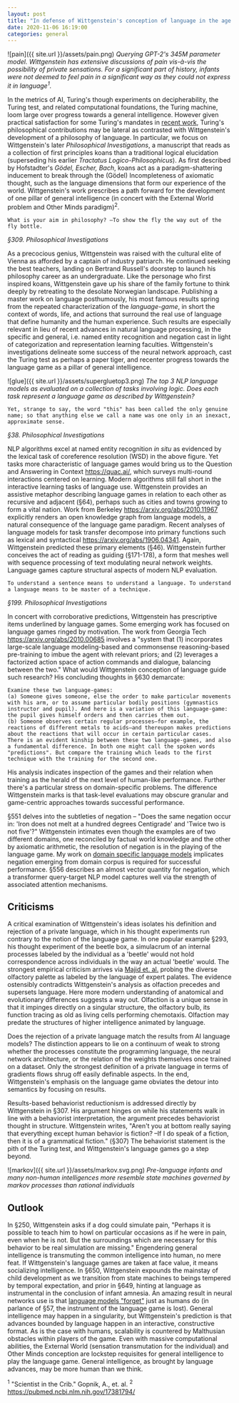 ```yaml
---
layout: post
title: "In defense of Wittgenstein's conception of language in the age of AI"
date: 2020-11-06 16:19:00
categories: general
---
```

![pain]({{ site.url }}/assets/pain.png)
*Querying GPT-2's 345M parameter model.  Wittgenstein has extensive discussions of pain vis-à-vis the possibility of private sensations.  For a significant part of history, infants were not deemed to feel pain in a significant way as they could not express it in language<sup>1</sup>.*

In the metrics of AI, Turing's though experiments on decipherability, the Turing test, and related computational foundations, the Turing machine, loom large over progress towards a general intelligence.  However given practical satisfaction for some Turing's mandates in [recent work](https://arxiv.org/abs/1807.03819), Turing's philosophical contributions may be lateral as contrasted with Wittgenstein's development of a philosophy of language.  In particular, we focus on Wittgenstein's later *Philosophical Investigations*, a manuscript that reads as a collection of first principles koans than a traditional logical elucidation (superseding his earlier *Tractatus Logico-Philosophicus*). As first described by Hofstadter's *Gödel, Escher, Bach*, koans act as a paradigm-shattering inducement to break through the (Gödel) Incompleteness of axiomatic thought, such as the language dimensions that form our experience of the world.  Wittgenstein's work prescribes a path forward for the development of one pillar of general intelligence (in concert with the External World problem and Other Minds paradigm)<sup>2</sup>.

```
What is your aim in philosophy? –To show the fly the way out of the fly bottle.

```
*§309. Philosophical Investigations*

As a precocious genius, Wittgenstein was raised with the cultural elite of Vienna as afforded by a captain of industry patriarch.  He continued seeking the best teachers, landing on Bertrand Russell's doorstep to launch his philosophy career as an undergraduate. Like the personage who first inspired koans, Wittgenstein gave up his share of the family fortune to think deeply by retreating to the desolate Norwegian landscape.  Publishing a master work on language posthumously, his most famous results spring from the repeated characterization of the *language-game*, in short the context of words, life, and actions that surround the real use of language that define humanity and the human experience. Such results are especially relevant in lieu of recent advances in natural language processing, in the specific and general, i.e. named entity recognition and negation cast in light of categorization and representation learning faculties. Wittgenstein's investigations delineate some success of the neural network approach, cast the Turing test as perhaps a paper tiger, and recenter progress towards the language game as a pillar of general intelligence.

![glue]({{ site.url }}/assets/supergluetop3.png)
*The top 3 NLP language models as evaluated on a collection of tasks involving logic. Does each task represent a language game as described by Wittgenstein?*


```
Yet, strange to say, the word "this" has been called the only genuine name; so that anything else we call a name was one only in an inexact, approximate sense.

```
*§38. Philosophical Investigations*

NLP algorithms excel at named entity recognition *in situ* as evidenced by the lexical task of coreference resolution (WSD) in the above figure. Yet tasks more characteristic of language games would bring us to the Question and Answering in Context <https://quac.ai/>, which surveys multi-round interactions centered on learning.  Modern algorithms still fall short in the interactive learning tasks of language use. Wittgenstein provides an assistive metaphor describing language games in relation to each other as recursive and adjacent (§64), perhaps such as cities and towns growing to form a vital nation.  Work from Berkeley <https://arxiv.org/abs/2010.11967> explicitly renders an open knowledge graph from language models, a natural consequence of the language game paradigm.  Recent analyses of language models for task transfer decompose into primary functions such as lexical and syntactical <https://arxiv.org/abs/1906.04341>. Again, Wittgenstein predicted these primary elements (§46).  Wittgenstein further conceives the act of reading as guiding (§171-178), a form that meshes well with sequence processing of text modulating neural network weights.  Language games capture structural aspects of modern NLP evaluation.

```
To understand a sentence means to understand a language. To understand a language means to be master of a technique.

```
*§199. Philosophical Investigations*

In concert with corroborative predictions, Wittgenstein has prescriptive items underlined by language games. Some emerging work has focused on language games ringed by motivation.  The work from Georgia Tech <https://arxiv.org/abs/2010.00685> involves a "system that (1) incorporates large-scale language modeling-based and commonsense reasoning-based pre-training to imbue the agent with relevant priors; and (2) leverages a factorized action space of action commands and dialogue, balancing between the two."  What would Wittgenstein conception of language guide such research?  His concluding thoughts in §630 demarcate:

```
Examine these two language-games:
(a) Someone gives someone, else the order to make particular movements with his arm, or to assume particular bodily positions (gymnastics instructor and pupil). And here is a variation of this language-game: the pupil gives himself orders and then carries them out.
(b) Someone observes certain regular processes—for example, the reactions of different metals to acids—and thereupon makes predictions about the reactions that will occur in certain particular cases.
There is an evident kinship between these two language-games, and also a fundamental difference. In both one might call the spoken words "predictions". But compare the training which leads to the first technique with the training for the second one.
```
His analysis indicates inspection of the games and their relation when training as the herald of the next level of human-like performance.  Further there's a particular stress on domain-specific problems. The difference Wittgenstein marks is that task-level evaluations may obscure granular and game-centric approaches towards successful performance.

§551 delves into the subtleties of negation – "Does the same negation occur in: 'Iron does not melt at a hundred degrees Centigrade' and 'Twice two is not five'?"  Wittgenstein intimates even though the examples are of two different domains, one reconciled by factual world knowledge and the other by axiomatic arithmetic, the resolution of negation is in the playing of the language game. My work on [domain specific language models](http://leotam.github.io/general/2020/04/16/A-Simple-Query-Target-Knowledge-Discovery-Method-on-CORD-19.html) implicates negation emerging from domain corpus is required for successful performance. §556 describes an almost vector quantity for negation, which a transformer query-target NLP model captures well via the strength of associated attention mechanisms.

## Criticisms

A critical examination of Wittgenstein's ideas isolates his definition and rejection of a private language, which in his thought experiments run contrary to the notion of the language game.  In one popular example §293, his thought experiment of the beetle box, a simulacrum of an internal processes labeled by the individual as a 'beetle' would not hold correspondence across individuals in the way an actual 'beetle' would.  The strongest empirical criticism arrives via [Majid et. al.](https://www.cambridge.org/core/journals/natural-language-engineering/article/uncovering-the-language-of-wine-experts/9BF0A599B49230297FD6DBA01F07C0DD) probing the diverse olfactory palette as labeled by the language of expert palates.  The evidence ostensibly contradicts Wittgenstein's analysis as olfaction precedes and supersets language.  Here more modern understanding of anatomical and evolutionary differences suggests a way out.  Olfaction is a unique sense in that it impinges directly on a singular structure, the olfactory bulb, its function tracing as old as living cells performing chemotaxis. Olfaction may predate the structures of higher intelligence animated by language.

Does the rejection of a private language match the results from AI language models? The distinction appears to lie on a continuum of weak to strong whether the processes constitute the programming language, the neural network architecture, or the relation of the weights themselves once trained on a dataset.  Only the strongest definition of a private language in terms of gradients flows shrug off easily definable aspects.  In the end, Wittgenstein's emphasis on the language game obviates the detour into semantics by focusing on results.

Results-based behaviorist reductionism is addressed directly by Wittgenstein in §307.  His argument hinges on while his statements walk in line with a behaviorist interpretation, the argument precedes behaviorist thought in structure. Wittgenstein writes, "Aren't you at bottom really saying that everything except human behavior is fiction? –If I do speak of a fiction, then it is of a grammatical fiction." (§307)  The behaviorist statement is the pith of the Turing test, and Wittgenstein's language games go a step beyond.

![markov]({{ site.url }}/assets/markov.svg.png)
*Pre-language infants and many non-human intelligences more resemble state machines governed by markov processes than rational individuals*

## Outlook
In §250, Wittgenstein asks if a dog could simulate pain, "Perhaps it is possible to teach him to howl on particular occasions as if he were in pain, even when he is not. But the surroundings which are necessary for this behavior to be real simulation are missing."  Engendering general intelligence is transmuting the common intelligence into human, no mere feat.  If Wittgenstein's language games are taken at face value, it means socializing intelligence. In §650, Wittgenstein expounds the mainstay of child development as we transition from state machines to beings tempered by temporal expectation, and prior in §649, hinting at language as instrumental in the conclusion of infant amnesia.  An amazing result in neural networks use is that [language models "forget"](https://ieeexplore.ieee.org/abstract/document/9206891?casa_token=BE7y3xU-qKIAAAAA:hSn1KJkP6DuyZMnk-kAtJKzZ0B5ATvPE_2Rg4j-xKYRolIZq3V8iJM2OMRVVihNOce4EofMWOECV) just as humans do (in parlance of §57, the instrument of the language game is lost).  General intelligence may happen in a singularity, but Wittgenstein's prediction is that advances bounded by language happen in an interactive, constructive format. As is the case with humans, scalability is countered by Malthusian obstacles within players of the game.  Even with massive computational abilities, the External World (sensation transmutation for the individual) and Other Minds conception are lockstep requisites for general intelligence to play the language game. General intelligence, as brought by language advances, may be more human than we think.


<sup>1</sup> "Scientist in the Crib." Gopnik, A., et. al.
<sup>2</sup> https://pubmed.ncbi.nlm.nih.gov/17381794/
